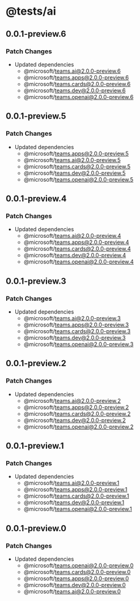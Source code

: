 # @tests/ai

## 0.0.1-preview.6

### Patch Changes

- Updated dependencies
  - @microsoft/teams.ai@2.0.0-preview.6
  - @microsoft/teams.apps@2.0.0-preview.6
  - @microsoft/teams.cards@2.0.0-preview.6
  - @microsoft/teams.dev@2.0.0-preview.6
  - @microsoft/teams.openai@2.0.0-preview.6

## 0.0.1-preview.5

### Patch Changes

- Updated dependencies
  - @microsoft/teams.apps@2.0.0-preview.5
  - @microsoft/teams.ai@2.0.0-preview.5
  - @microsoft/teams.cards@2.0.0-preview.5
  - @microsoft/teams.dev@2.0.0-preview.5
  - @microsoft/teams.openai@2.0.0-preview.5

## 0.0.1-preview.4

### Patch Changes

- Updated dependencies
  - @microsoft/teams.ai@2.0.0-preview.4
  - @microsoft/teams.apps@2.0.0-preview.4
  - @microsoft/teams.cards@2.0.0-preview.4
  - @microsoft/teams.dev@2.0.0-preview.4
  - @microsoft/teams.openai@2.0.0-preview.4

## 0.0.1-preview.3

### Patch Changes

- Updated dependencies
  - @microsoft/teams.ai@2.0.0-preview.3
  - @microsoft/teams.apps@2.0.0-preview.3
  - @microsoft/teams.cards@2.0.0-preview.3
  - @microsoft/teams.dev@2.0.0-preview.3
  - @microsoft/teams.openai@2.0.0-preview.3

## 0.0.1-preview.2

### Patch Changes

- Updated dependencies
  - @microsoft/teams.ai@2.0.0-preview.2
  - @microsoft/teams.apps@2.0.0-preview.2
  - @microsoft/teams.cards@2.0.0-preview.2
  - @microsoft/teams.dev@2.0.0-preview.2
  - @microsoft/teams.openai@2.0.0-preview.2

## 0.0.1-preview.1

### Patch Changes

- Updated dependencies
  - @microsoft/teams.ai@2.0.0-preview.1
  - @microsoft/teams.apps@2.0.0-preview.1
  - @microsoft/teams.cards@2.0.0-preview.1
  - @microsoft/teams.dev@2.0.0-preview.1
  - @microsoft/teams.openai@2.0.0-preview.1

## 0.0.1-preview.0

### Patch Changes

- Updated dependencies
  - @microsoft/teams.openai@2.0.0-preview.0
  - @microsoft/teams.cards@2.0.0-preview.0
  - @microsoft/teams.apps@2.0.0-preview.0
  - @microsoft/teams.dev@2.0.0-preview.0
  - @microsoft/teams.ai@2.0.0-preview.0
